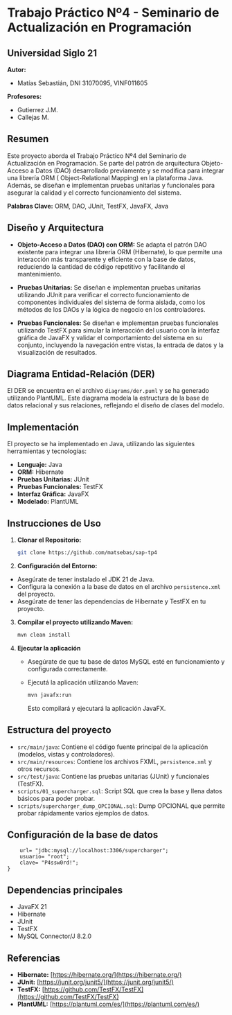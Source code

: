 # Trabajo Práctico Nº4 - Seminario de Actualización en Programación

## Universidad Siglo 21

**Autor:**

- Matías Sebastián, DNI 31070095, VINF011605

**Profesores:**

- Gutierrez J.M.
- Callejas M.

## Resumen

Este proyecto aborda el Trabajo Práctico Nº4 del Seminario de Actualización en Programación. Se parte del patrón de
arquitectura Objeto-Acceso a Datos (DAO) desarrollado previamente y se modifica para integrar una librería ORM (
Object-Relational Mapping) en la plataforma Java. Además, se diseñan e implementan pruebas unitarias y funcionales para
asegurar la calidad y el correcto funcionamiento del sistema.

**Palabras Clave:** ORM, DAO, JUnit, TestFX, JavaFX, Java

## Diseño y Arquitectura

* **Objeto-Acceso a Datos (DAO) con ORM:** Se adapta el patrón DAO existente para integrar una librería ORM (Hibernate),
  lo que permite una interacción más transparente y eficiente con la base de datos, reduciendo la cantidad de código
  repetitivo y facilitando el mantenimiento.

* **Pruebas Unitarias:** Se diseñan e implementan pruebas unitarias utilizando JUnit para verificar el correcto
  funcionamiento de componentes individuales del sistema de forma aislada, como los métodos de los DAOs y la lógica de
  negocio en los controladores.

* **Pruebas Funcionales:** Se diseñan e implementan pruebas funcionales utilizando TestFX para simular la interacción
  del usuario con la interfaz gráfica de JavaFX y validar el comportamiento del sistema en su conjunto, incluyendo la
  navegación entre vistas, la entrada de datos y la visualización de resultados.

## Diagrama Entidad-Relación (DER)

El DER se encuentra en el archivo `diagrams/der.puml` y se ha generado utilizando PlantUML. Este diagrama modela la
estructura de
la base de datos relacional y sus relaciones, reflejando el diseño de clases del modelo.

## Implementación

El proyecto se ha implementado en Java, utilizando las siguientes herramientas y tecnologías:

* **Lenguaje:** Java
* **ORM:** Hibernate
* **Pruebas Unitarias:** JUnit
* **Pruebas Funcionales:** TestFX
* **Interfaz Gráfica:** JavaFX
* **Modelado:** PlantUML

## Instrucciones de Uso

1. **Clonar el Repositorio:**
   ```bash
   git clone https://github.com/matsebas/sap-tp4
   ```

2. **Configuración del Entorno:**

* Asegúrate de tener instalado el JDK 21 de Java.
* Configura la conexión a la base de datos en el archivo `persistence.xml` del proyecto.
* Asegúrate de tener las dependencias de Hibernate y TestFX en tu proyecto.


3. **Compilar el proyecto utilizando Maven:**
    ```sh
    mvn clean install
    ```

4. **Ejecutar la aplicación**

    * Asegúrate de que tu base de datos MySQL esté en funcionamiento y configurada correctamente.

    * Ejecutá la aplicación utilizando Maven:
      ```sh
      mvn javafx:run
      ```
      Esto compilará y ejecutará la aplicación JavaFX.

## Estructura del proyecto

- `src/main/java`: Contiene el código fuente principal de la aplicación (modelos, vistas y controladores).
- `src/main/resources`: Contiene los archivos FXML, `persistence.xml` y otros recursos.
- `src/test/java`: Contiene las pruebas unitarias (JUnit) y funcionales (TestFX).
- `scripts/01_supercharger.sql`: Script SQL que crea la base y llena datos básicos para poder probar.
- `scripts/supercharger_dump_OPCIONAL.sql`: Dump OPCIONAL que permite probar rápidamente varios ejemplos de datos.

## Configuración de la base de datos

```properties
    url= "jdbc:mysql://localhost:3306/supercharger";
    usuario= "root";
    clave= "P4ssw0rd!";
}
```

## Dependencias principales

- JavaFX 21
- Hibernate
- JUnit
- TestFX
- MySQL Connector/J 8.2.0

## Referencias

* **Hibernate:** [https://hibernate.org/](https://hibernate.org/)
* **JUnit:** [https://junit.org/junit5/](https://junit.org/junit5/)
* **TestFX:** [https://github.com/TestFX/TestFX](https://github.com/TestFX/TestFX)
* **PlantUML:** [https://plantuml.com/es/](https://plantuml.com/es/)